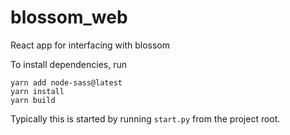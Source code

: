 # blossom_web
React app for interfacing with blossom

To install dependencies, run
```
yarn add node-sass@latest
yarn install
yarn build
```
Typically this is started by running `start.py` from the project root.
